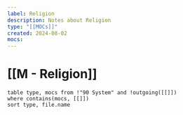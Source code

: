 ```yaml
---
label: Religion
description: Notes about Religion
type: "[[MOCs]]"
created: 2024-08-02
mocs:
---
```

# [[M - Religion]]

```dataview
table type, mocs from !"90 System" and !outgoing([[]])
where contains(mocs, [[]])
sort type, file.name
```

